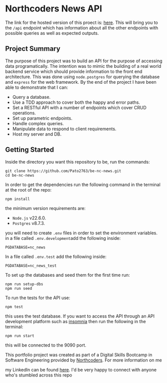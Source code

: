 # Northcoders News API

The link for the hosted version of this proect is: [here](https://be-nc-news-5a06.onrender.com/api). This will bring you to the `/api` endpoint which has information about all the other endpoints with possible queries as well as expected outputs.

## Project Summary

The purpose of this project was to build an API for the purpose of accessing data programatically. The intention was to mimic the building of a real world backend service which should provide information to the front end architecture. This was done using `node.postgres` for querying the database and `express` for the web framework. By the end of the project I have been able to demonstrate that I can:

- Query a database.
- Use a TDD approach to cover both the happy and error paths.
- Set a RESTful API with a number of endpoints which cover CRUD operations.
- Set up parametric endpoints.
- Handle complex queries.
- Manipulate data to respond to client requirements.
- Host my server and DB.

## Getting Started

Inside the directory you want this repository to be, run the commands:

```
git clone https://github.com/Pato2763/be-nc-news.git
cd be-nc-news
```

In order to get the dependencies run the following command in the terminal at the root of the repo:

```bash
npm install
```

the minimum version requirements are:

- `Node.js` v22.6.0.
- `Postgres` v8.7.3.

you will need to create `.env` files in order to set the environment variables. in a file called `.env.development`add the following inside:

```
PGDATABASE=nc_news
```

In a file called `.env.test` add the following inside:

```
PGDATABASE=nc_news_test
```

To set up the databases and seed them for the first time run:

```
npm run setup-dbs
npm run seed
```

To run the tests for the API use:

```
npm test
```

this uses the test database. If you want to access the API through an API development platform such as [insomnia](https://insomnia.rest/) then run the following in the terminal:

```
npm run start
```

this will be connected to the 9090 port.

This portfolio project was created as part of a Digital Skills Bootcamp in Software Engineering provided by [Northcoders](https://northcoders.com/). For more information on me

my LinkedIn can be found [here](www.linkedin.com/in/patd2763). I'd be very happy to connect with anyone who's stumbled across this repo
